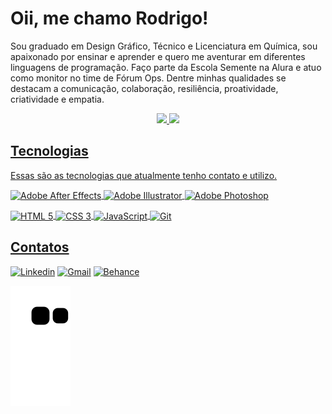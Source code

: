 <h1 align="left">Oii, me chamo Rodrigo!</h1>

Sou graduado em Design Gráfico, Técnico e Licenciatura em Química, sou apaixonado por ensinar e aprender e quero me aventurar em diferentes linguagens de programação. Faço parte da Escola Semente na Alura e atuo como monitor no time de Fórum Ops. Dentre minhas qualidades se destacam a comunicação, colaboração, resiliência, proatividade, criatividade e empatia.

<div align="center">
  <a href="https://github.com/RodrigoHarder">
  <img height="140m" src="https://github-readme-stats.vercel.app/api?username=RodrigoHarder&show_icons=true&theme=cobalt&include_all_commits=true&count_private=true"/>
  <img height="140m" src="https://github-readme-stats.vercel.app/api/top-langs/?username=RodrigoHarder&layout=compact&langs_count=7&theme=cobalt"/>
</div>

<div>
  <h2>Tecnologias</h2>
  <p>Essas são as tecnologias que atualmente tenho contato e utilizo.</p>
  <p>
    <img align="center" alt="Adobe After Effects" src="https://img.shields.io/badge/Adobe%20after%20affects-CF96FD?style=for-the-badge&logo=Adobe%20after%20effects&logoColor=393665">
   <img align="center" alt="Adobe Illustrator" src="https://img.shields.io/badge/Adobe%20Illustrator-FF9A00?style=for-the-badge&logo=adobe%20illustrator&logoColor=white">
    <img align="center" alt="Adobe Photoshop" src="https://img.shields.io/badge/Adobe%20Photoshop-31A8FF?style=for-the-badge&logo=Adobe%20Photoshop&logoColor=black">
  </p>
  <p>
    <img align="center" alt="HTML 5" src="https://img.shields.io/badge/HTML5-E34F26?style=for-the-badge&logo=html5&logoColor=white">
    <img align="center" alt="CSS 3" src="https://img.shields.io/badge/CSS3-1572B6?style=for-the-badge&logo=css3&logoColor=white">
    <img align="center" alt="JavaScript" src="https://img.shields.io/badge/JavaScript-323330?style=for-the-badge&logo=javascript&logoColor=F7DF1E">
    <img align="center" alt="Git" src="https://img.shields.io/badge/GIT-E44C30?style=for-the-badge&logo=git&logoColor=white"> 
  </p>
</div>

## Contatos
<a href="http://www.linkedin.com/in/rodrigo-harder"><img alt="Linkedin" src="https://img.shields.io/badge/LinkedIn-0077B5?style=for-the-badge&logo=linkedin&logoColor=white"></a>
<a href="mailto:rodrigosilvaharder@gmail.com"><img alt="Gmail" src="https://img.shields.io/badge/Gmail-D14836?style=for-the-badge&logo=gmail&logoColor=white"></a>
<a href="http://www.https://www.behance.net/roharder"><img alt="Behance" src="https://img.shields.io/badge/-Behance-blue?style=for-the-badge&logo=behance&logoColor=white"></a>

![Snake animation](https://github.com/RodrigoHarder/RodrigoHarder/blob/output/github-contribution-grid-snake.svg)

